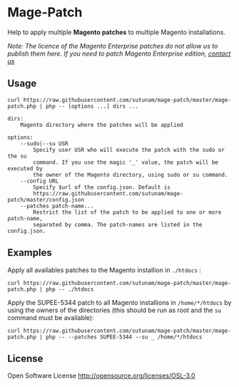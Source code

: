 # Mage-Patch

Help to apply multiple **Magento patches** to multiple Magento installations.

*Note: The licence of the Magento Enterprise patches do not allow us to publish them here. If you need to patch Magento Enterprise edition, [contact us](http://en.sutunam.com/contact/)*

## Usage

```
curl https://raw.githubusercontent.com/sutunam/mage-patch/master/mage-patch.php | php -- [options ...] dirs ...

dirs:
    Magento directory where the patches will be applied

options:
    --sudo|--su USR
        Specify user USR who will execute the patch with the sudo or the su
        command. If you use the magic '_' value, the patch will be executed by
        the owner of the Magento directory, using sudo or su command.
    --config URL
    	Specify $url of the config.json. Default is 
    	https://raw.githubusercontent.com/sutunam/mage-patch/master/config.json
    --patches patch-name...
        Restrict the list of the patch to be applied to one or more patch-name,
        separated by comma. The patch-names are listed in the config.json.
```

## Examples

Apply all availables patches to the Magento installion in `./htdocs` :
```
curl https://raw.githubusercontent.com/sutunam/mage-patch/master/mage-patch.php | php -- ./htdocs
```

Apply the SUPEE-5344 patch to all Magento installions in `/home/*/htdocs` by using the owners of the directories (this should be run as root and the `su` command must be available):
```
curl https://raw.githubusercontent.com/sutunam/mage-patch/master/mage-patch.php | php -- --patches SUPEE-5344 --su _ /home/*/htdocs
```


## License

Open Software License http://opensource.org/licenses/OSL-3.0